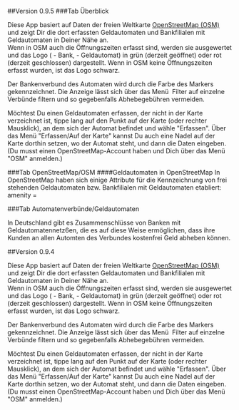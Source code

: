 ##Version 0.9.5
###Tab Überblick
<p>Diese App basiert auf Daten der freien Weltkarte <a href="http://www.openstreetmap.de" target="_blank">
    OpenStreetMap (OSM)</a> und zeigt Dir die dort erfassten Geldautomaten und Bankfilialen mit Geldautomaten
    in Deiner N&auml;he an.<br />
    Wenn in OSM auch die &Ouml;ffnungszeiten erfasst sind, werden sie ausgewertet und das Logo
    (<i class="fa fa-institution"></i> - Bank, <i class="fa fa-euro"></i> - Geldautomat)
    in gr&uuml;n (derzeit ge&ouml;ffnet) oder rot (derzeit geschlossen) dargestellt. Wenn in OSM keine
    &Ouml;ffnungszeiten erfasst wurden, ist das Logo schwarz.</p>
<p>Der Bankenverbund des Automaten wird durch die Farbe des Markers gekennzeichnet. Die Anzeige l&auml;sst sich
    &uuml;ber das Men&uuml; <i class="fa fa-filter"></i>&nbsp;Filter auf einzelne Verb&uuml;nde filtern
    und so gegebenfalls Abhebegeb&uuml;hren vermeiden.</p>
<p>M&ouml;chtest Du einen Geldautomaten erfassen, der nicht in der Karte verzeichnet ist, tippe lang
    auf den Punkt auf der Karte (oder rechter Mausklick), an dem sich der Automat befindet und w&auml;hle "Erfassen".
    &Uuml;ber das Men&uuml; "Erfassen/Auf der Karte" kannst Du auch eine Nadel auf der Karte dorthin setzen,
    wo der Automat steht, und dann die Daten eingeben.<br />
    (Du musst einen OpenStreetMap-Account haben und Dich &uuml;ber das Men&uuml; "OSM" anmelden.)</p>

###Tab OpenStreetMap/OSM
####Geldautomaten in OpenStreetMap
In OpenStreetMap haben sich einige Attribute für die Kennzeichnung von frei stehenden Geldautomaten bzw. Bankfilialen 
mit Geldautomaten etabliert:
amenity = 


###Tab Automatenverbünde/Geldautomaten
<p>In Deutschland gibt es Zusammenschl&uuml;sse von Banken mit Geldautomatennetz6en, die es auf diese Weise erm&ouml;glichen, 
dass ihre Kunden an allen Automten des Verbundes kostenfrei Geld abheben k&ouml;nnen.


##Version 0.9.4
<p>Diese App basiert auf Daten der freien Weltkarte <a href="http://www.openstreetmap.de" target="_blank">
    OpenStreetMap (OSM)</a> und zeigt Dir die dort erfassten Geldautomaten und Bankfilialen mit Geldautomaten
    in Deiner N&auml;he an.<br />
    Wenn in OSM auch die &Ouml;ffnungszeiten erfasst sind, werden sie ausgewertet und das Logo
    (<i class="fa fa-institution"></i> - Bank, <i class="fa fa-euro"></i> - Geldautomat)
    in gr&uuml;n (derzeit ge&ouml;ffnet) oder rot (derzeit geschlossen) dargestellt. Wenn in OSM keine
    &Ouml;ffnungszeiten erfasst wurden, ist das Logo schwarz.</p>
<p>Der Bankenverbund des Automaten wird durch die Farbe des Markers gekennzeichnet. Die Anzeige l&auml;sst sich
    &uuml;ber das Men&uuml; <i class="fa fa-filter"></i>&nbsp;Filter auf einzelne Verb&uuml;nde filtern
    und so gegebenfalls Abhebegeb&uuml;hren vermeiden.</p>
<p>M&ouml;chtest Du einen Geldautomaten erfassen, der nicht in der Karte verzeichnet ist, tippe lang
    auf den Punkt auf der Karte (oder rechter Mausklick), an dem sich der Automat befindet und w&auml;hle "Erfassen".
    &Uuml;ber das Men&uuml; "Erfassen/Auf der Karte" kannst Du auch eine Nadel auf der Karte dorthin setzen,
    wo der Automat steht, und dann die Daten eingeben.<br />
    (Du musst einen OpenStreetMap-Account haben und Dich &uuml;ber das Men&uuml; "OSM" anmelden.)</p>

